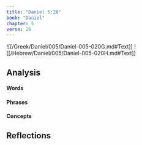 ```yaml
---
title: "Daniel 5:20"
book: "Daniel"
chapter: 5
verse: 20
---
```

![[/Greek/Daniel/005/Daniel-005-020G.md#Text]]
![[/Hebrew/Daniel/005/Daniel-005-020H.md#Text]]

## Analysis

#### Words

#### Phrases

#### Concepts

## Reflections
